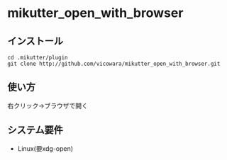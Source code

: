 # mikutter\_open\_with\_browser

## インストール
```
cd .mikutter/plugin
git clone http://github.com/vicowara/mikutter_open_with_browser.git
```

## 使い方
右クリック→ブラウザで開く

## システム要件
* Linux(要xdg-open)
